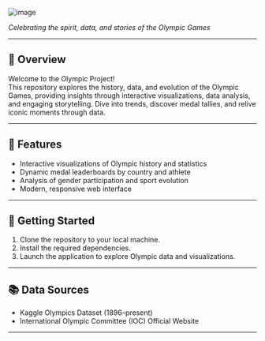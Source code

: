   ![image](https://github.com/user-attachments/assets/c5b3d7ee-0435-4441-a232-3db1d4c9f6f6)



  *Celebrating the spirit, data, and stories of the Olympic Games*

---

## 🏅 Overview

Welcome to the Olympic Project!  
This repository explores the history, data, and evolution of the Olympic Games, providing insights through interactive visualizations, data analysis, and engaging storytelling. Dive into trends, discover medal tallies, and relive iconic moments through data.

---

## 🌟 Features

- Interactive visualizations of Olympic history and statistics
- Dynamic medal leaderboards by country and athlete
- Analysis of gender participation and sport evolution
- Modern, responsive web interface

---

## 🚀 Getting Started

1. Clone the repository to your local machine.
2. Install the required dependencies.
3. Launch the application to explore Olympic data and visualizations.

---

## 📚 Data Sources

- Kaggle Olympics Dataset (1896–present)
- International Olympic Committee (IOC) Official Website

---


